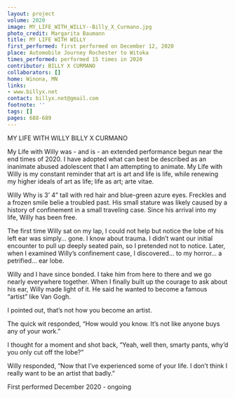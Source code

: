 ```yaml
---
layout: project
volume: 2020
image: MY_LIFE_WITH_WILLY--Billy_X_Curmano.jpg
photo_credit: Margarita Baumann
title: MY LIFE WITH WILLY
first_performed: first performed on December 12, 2020
place: Automobile Journey Rochester to Witoka
times_performed: performed 15 times in 2020
contributor: BILLY X CURMANO
collaborators: []
home: Winona, MN
links:
- www.billyx.net
contact: billyx.net@gmail.com
footnote: ''
tags: []
pages: 688-689
---
```




MY LIFE WITH WILLY
BILLY X CURMANO

My Life with Willy was - and is - an extended performance begun near the end times of 2020. I have adopted what can best be described as an inanimate abused adolescent that I am attempting to animate. My Life with Willy is my constant reminder that art is art and life is life, while renewing my higher ideals of art as life; life as art; arte vitae.

Willy Why is 3’ 4” tall with red hair and blue-green azure eyes. Freckles and a frozen smile belie a troubled past. His small stature was likely caused by a history of confinement in a small traveling case. Since his arrival into my life, Willy has been free.
 
The first time Willy sat on my lap, I could not help but notice the lobe of his left ear was simply… gone. I know about trauma. I didn’t want our initial encounter to pull up deeply seated pain, so I pretended not to notice. Later, when I examined Willy’s confinement case, I discovered… to my horror… a petrified… ear lobe.

Willy and I have since bonded. I take him from here to there and we go nearly everywhere together. When I finally built up the courage to ask about his ear, Willy made light of it. He said he wanted to become a famous “artist” like Van Gogh.

I pointed out, that’s not how you become an artist.
 
The quick wit responded, “How would you know. It’s not like anyone buys any of your work.”

I thought for a moment and shot back, “Yeah, well then, smarty pants, why’d you only cut off the lobe?”

Willy responded, “Now that I’ve experienced some of your life. I don’t think I really want to be an artist that badly.”


First performed December 2020 - ongoing

